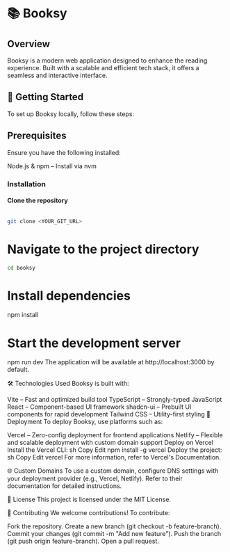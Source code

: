 # 📚 Booksy
## Overview
Booksy is a modern web application designed to enhance the reading experience. Built with a scalable and efficient tech stack, it offers a seamless and interactive interface.

## 🔧 Getting Started
To set up Booksy locally, follow these steps:

## Prerequisites
Ensure you have the following installed:

Node.js & npm – Install via nvm
### Installation
#### Clone the repository
```sh

git clone <YOUR_GIT_URL>
```
# Navigate to the project directory
```sh 
cd booksy
```

# Install dependencies
npm install

# Start the development server
npm run dev
The application will be available at http://localhost:3000 by default.

🛠️ Technologies Used
Booksy is built with:

Vite – Fast and optimized build tool
TypeScript – Strongly-typed JavaScript
React – Component-based UI framework
shadcn-ui – Prebuilt UI components for rapid development
Tailwind CSS – Utility-first styling
🚀 Deployment
To deploy Booksy, use platforms such as:

Vercel – Zero-config deployment for frontend applications
Netlify – Flexible and scalable deployment with custom domain support
Deploy on Vercel
Install the Vercel CLI:
sh
Copy
Edit
npm install -g vercel
Deploy the project:
sh
Copy
Edit
vercel
For more information, refer to Vercel's Documentation.

🌐 Custom Domains
To use a custom domain, configure DNS settings with your deployment provider (e.g., Vercel, Netlify). Refer to their documentation for detailed instructions.

📄 License
This project is licensed under the MIT License.

🤝 Contributing
We welcome contributions! To contribute:

Fork the repository.
Create a new branch (git checkout -b feature-branch).
Commit your changes (git commit -m "Add new feature").
Push the branch (git push origin feature-branch).
Open a pull request.
